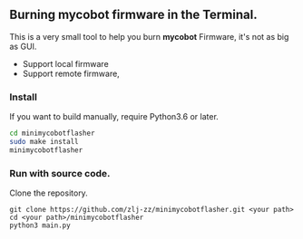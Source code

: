 ## Burning mycobot firmware in the Terminal.

This is a very small tool to help you burn **mycobot** Firmware, it's not as big as GUI.

- Support local firmware
- Support remote firmware,

### Install

If you want to build manually, require Python3.6 or later.

```bash
cd minimycobotflasher
sudo make install
minimycobotflasher
```

### Run with source code.

Clone the repository.

```
git clone https://github.com/zlj-zz/minimycobotflasher.git <your path>
cd <your path>/minimycobotflasher
python3 main.py
```
